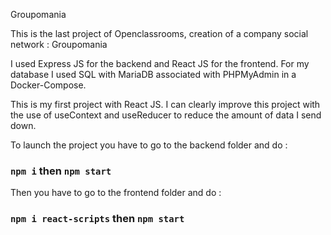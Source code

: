 Groupomania

This is the last project of Openclassrooms, creation of a company social network : Groupomania

I used Express JS for the backend and React JS for the frontend.
For my database I used SQL with MariaDB associated with PHPMyAdmin in a Docker-Compose.

This is my first project with React JS.
I can clearly improve this project with the use of useContext and useReducer to reduce the amount of data I send down.

To launch the project you have to go to the backend folder and do :

### `npm i` then `npm start`

Then you have to go to the frontend folder and do :

### `npm i react-scripts` then `npm start`
